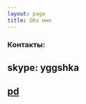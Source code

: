 ```yaml
---
layout: page
title: Обо мне
---
```


### Контакты:

## skype: yggshka

## [pd](http://prodota.ru/forum/index.php?showuser=76579)
